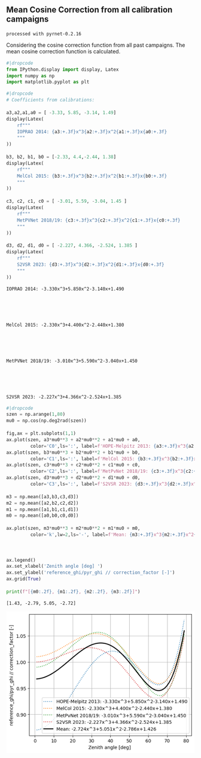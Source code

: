 ## Mean Cosine Correction from all calibration campaigns
```
processed with pyrnet-0.2.16
```

Considering the cosine correction function from all past campaigns. The mean cosine correction function is calculated.


```python
#|dropcode
from IPython.display import display, Latex
import numpy as np
import matplotlib.pyplot as plt
```


```python
#|dropcode
# Coefficients from calibrations:

a3,a2,a1,a0 = [ -3.33, 5.85, -3.14, 1.49]
display(Latex(
    rf"""
    IOPRAO 2014: {a3:+.3f}x^3{a2:+.3f}x^2{a1:+.3f}x{a0:+.3f}
    """
))

b3, b2, b1, b0 = [-2.33, 4.4,-2.44, 1.38]
display(Latex(
    rf"""
    MelCol 2015: {b3:+.3f}x^3{b2:+.3f}x^2{b1:+.3f}x{b0:+.3f}
    """
))

c3, c2, c1, c0 = [ -3.01, 5.59, -3.04, 1.45 ]
display(Latex(
    rf"""
    MetPVNet 2018/19: {c3:+.3f}x^3{c2:+.3f}x^2{c1:+.3f}x{c0:+.3f}
    """
))

d3, d2, d1, d0 = [ -2.227, 4.366, -2.524, 1.385 ]
display(Latex(
    rf"""
    S2VSR 2023: {d3:+.3f}x^3{d2:+.3f}x^2{d1:+.3f}x{d0:+.3f}
    """
))
```



    IOPRAO 2014: -3.330x^3+5.850x^2-3.140x+1.490
    




    MelCol 2015: -2.330x^3+4.400x^2-2.440x+1.380
    




    MetPVNet 2018/19: -3.010x^3+5.590x^2-3.040x+1.450
    




    S2VSR 2023: -2.227x^3+4.366x^2-2.524x+1.385
    



```python
#|dropcode
szen = np.arange(1,80)
mu0 = np.cos(np.deg2rad(szen))

fig,ax = plt.subplots(1,1)
ax.plot(szen, a3*mu0**3 + a2*mu0**2 + a1*mu0 + a0,
         color='C0',ls=':', label=f'HOPE-Melpitz 2013: {a3:+.3f}x^3{a2:+.3f}x^2{a1:+.3f}x{a0:+.3f}')
ax.plot(szen, b3*mu0**3 + b2*mu0**2 + b1*mu0 + b0,
         color='C1',ls=':', label=f'MelCol 2015: {b3:+.3f}x^3{b2:+.3f}x^2{b1:+.3f}x{b0:+.3f}')
ax.plot(szen, c3*mu0**3 + c2*mu0**2 + c1*mu0 + c0,
         color='C2',ls=':', label=f'MetPvNet 2018/19: {c3:+.3f}x^3{c2:+.3f}x^2{c1:+.3f}x{c0:+.3f}')
ax.plot(szen, d3*mu0**3 + d2*mu0**2 + d1*mu0 + d0,
         color='C3',ls=':', label=f'S2VSR 2023: {d3:+.3f}x^3{d2:+.3f}x^2{d1:+.3f}x{d0:+.3f}')

m3 = np.mean([a3,b3,c3,d3])
m2 = np.mean([a2,b2,c2,d2])
m1 = np.mean([a1,b1,c1,d1])
m0 = np.mean([a0,b0,c0,d0])

ax.plot(szen, m3*mu0**3 + m2*mu0**2 + m1*mu0 + m0,
         color='k',lw=2,ls='-', label=f'Mean: {m3:+.3f}x^3{m2:+.3f}x^2{m1:+.3f}x{m0:+.3f}')



ax.legend()
ax.set_xlabel('Zenith angle [deg] ')
ax.set_ylabel('reference_ghi/pyr_ghi // correction_factor [-]')
ax.grid(True)

print(f"[{m0:.2f}, {m1:.2f}, {m2:.2f}, {m3:.2f}]")

```

    [1.43, -2.79, 5.05, -2.72]



    
![png](mean_cosine_correction_output_3_1.png)
    

